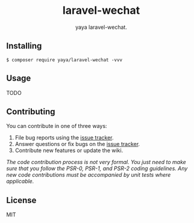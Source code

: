 <h1 align="center"> laravel-wechat </h1>

<p align="center"> yaya laravel-wechat.</p>


## Installing

```shell
$ composer require yaya/laravel-wechat -vvv
```

## Usage

TODO

## Contributing

You can contribute in one of three ways:

1. File bug reports using the [issue tracker](https://github.com/yaya/laravel-wechat/issues).
2. Answer questions or fix bugs on the [issue tracker](https://github.com/yaya/laravel-wechat/issues).
3. Contribute new features or update the wiki.

_The code contribution process is not very formal. You just need to make sure that you follow the PSR-0, PSR-1, and PSR-2 coding guidelines. Any new code contributions must be accompanied by unit tests where applicable._

## License

MIT